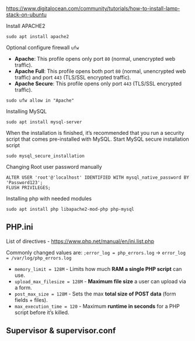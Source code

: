 https://www.digitalocean.com/community/tutorials/how-to-install-lamp-stack-on-ubuntu

Install APACHE2
```
sudo apt install apache2
```

Optional configure firewall `ufw`
- **Apache**: This profile opens only port `80` (normal, unencrypted web traffic).
- **Apache Full**: This profile opens both port `80` (normal, unencrypted web traffic) and port `443` (TLS/SSL encrypted traffic).
- **Apache Secure**: This profile opens only port `443` (TLS/SSL encrypted traffic).
```
sudo ufw allow in "Apache"
```

Installing MySQL
```
sudo apt install mysql-server
```
When the installation is finished, it’s recommended that you run a security script that comes pre-installed with MySQL.
Start MySQL secure installation script
```
sudo mysql_secure_installation
```

Changing Root user password manually
```
ALTER USER 'root'@'localhost' IDENTIFIED WITH mysql_native_password BY 'Password123';
FLUSH PRIVILEGES;
```

Installing php with needed modules
```
sudo apt install php libapache2-mod-php php-mysql
```

## PHP.ini

List of directives - https://www.php.net/manual/en/ini.list.php

Commonly changed values are:
`;error_log = php_errors.log` -> `error_log = /var/log/php_errors.log`


- `memory_limit = 128M` - Limits how much **RAM a single PHP script** can use.
- `upload_max_filesize = 128M` - **Maximum file size** a user can upload via a form.
- `post_max_size = 128M` - Sets the max **total size of POST data** (form fields + files).
- `max_execution_time = 120` - Maximum **runtime in seconds** for a PHP script before it’s killed.


## Supervisor & supervisor.conf


